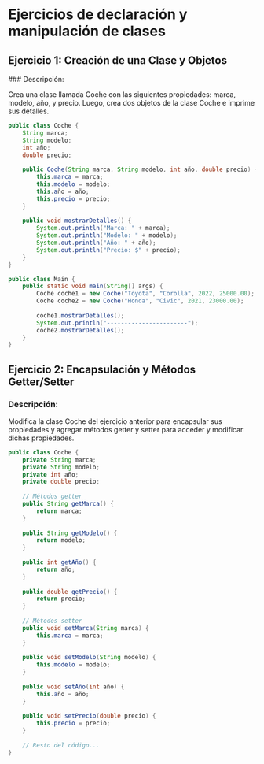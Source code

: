 # Ejercicios de declaración y manipulación de clases

## Ejercicio 1: Creación de una Clase y Objetos

### Descripción:

Crea una clase llamada Coche con las siguientes propiedades: marca, modelo, año, y precio. Luego, crea dos objetos de la clase Coche e imprime sus detalles.

```java
public class Coche {
    String marca;
    String modelo;
    int año;
    double precio;
    
    public Coche(String marca, String modelo, int año, double precio) {
        this.marca = marca;
        this.modelo = modelo;
        this.año = año;
        this.precio = precio;
    }
    
    public void mostrarDetalles() {
        System.out.println("Marca: " + marca);
        System.out.println("Modelo: " + modelo);
        System.out.println("Año: " + año);
        System.out.println("Precio: $" + precio);
    }
}

public class Main {
    public static void main(String[] args) {
        Coche coche1 = new Coche("Toyota", "Corolla", 2022, 25000.00);
        Coche coche2 = new Coche("Honda", "Civic", 2021, 23000.00);
        
        coche1.mostrarDetalles();
        System.out.println("-----------------------");
        coche2.mostrarDetalles();
    }
}
```

## Ejercicio 2: Encapsulación y Métodos Getter/Setter

### Descripción:

Modifica la clase Coche del ejercicio anterior para encapsular sus propiedades y agregar métodos getter y setter para acceder y modificar dichas propiedades.

```java
public class Coche {
    private String marca;
    private String modelo;
    private int año;
    private double precio;
    
    // Métodos getter
    public String getMarca() {
        return marca;
    }
    
    public String getModelo() {
        return modelo;
    }
    
    public int getAño() {
        return año;
    }
    
    public double getPrecio() {
        return precio;
    }
    
    // Métodos setter
    public void setMarca(String marca) {
        this.marca = marca;
    }
    
    public void setModelo(String modelo) {
        this.modelo = modelo;
    }
    
    public void setAño(int año) {
        this.año = año;
    }
    
    public void setPrecio(double precio) {
        this.precio = precio;
    }
    
    // Resto del código...
}
``` 